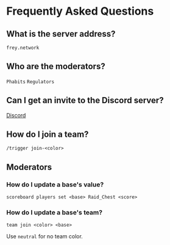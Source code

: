 # Frequently Asked Questions

## What is the server address?
`frey.network`

## Who are the moderators?
`Phabits`
`Regulators`

## Can I get an invite to the Discord server?
[Discord](https://discord.gg/7UWZUXtz)

## How do I join a team?
`/trigger join-<color>`

## Moderators
### How do I update a base's value?
`scoreboard players set <base> Raid_Chest <score>`

### How do I update a base's team?
`team join <color> <base>`

Use `neutral` for no team color.
